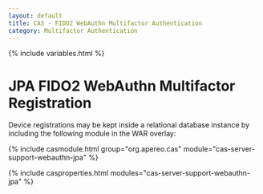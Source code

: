 ```yaml
---
layout: default
title: CAS - FIDO2 WebAuthn Multifactor Authentication
category: Multifactor Authentication
---
```


{% include variables.html %}

# JPA FIDO2 WebAuthn Multifactor Registration

Device registrations may be kept inside a relational database 
instance by including the following module in the WAR overlay:

{% include casmodule.html group="org.apereo.cas" module="cas-server-support-webauthn-jpa" %}

{% include casproperties.html
modules="cas-server-support-webauthn-jpa" %}
